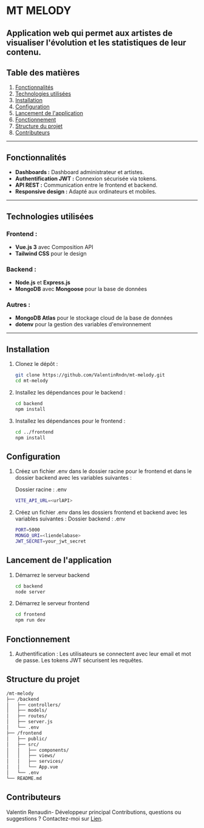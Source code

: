 # **MT MELODY**

Application web qui permet aux artistes de visualiser l'évolution et les statistiques de leur contenu.
---

## **Table des matières**

1. [Fonctionnalités](#fonctionnalités)  
2. [Technologies utilisées](#technologies-utilisées)  
3. [Installation](#installation)  
4. [Configuration](#configuration)  
5. [Lancement de l'application](#lancement-de-lapplication)  
6. [Fonctionnement](#fonctionnement)  
7. [Structure du projet](#structure-du-projet)  
8. [Contributeurs](#contributeurs)  

---

## **Fonctionnalités**

- **Dashboards :** Dashboard administrateur et artistes.  
- **Authentification JWT :** Connexion sécurisée via tokens.  
- **API REST :** Communication entre le frontend et backend.  
- **Responsive design :** Adapté aux ordinateurs et mobiles.  

---

## **Technologies utilisées**

### **Frontend :**

- **Vue.js 3** avec Composition API   
- **Tailwind CSS** pour le design  

### **Backend :**

- **Node.js** et **Express.js**  
- **MongoDB** avec **Mongoose** pour la base de données  

### **Autres :**

- **MongoDB Atlas** pour le stockage cloud de la base de données  
- **dotenv** pour la gestion des variables d'environnement  

---

## **Installation**

1. Clonez le dépôt :
   ```bash
   git clone https://github.com/ValentinRndn/mt-melody.git
   cd mt-melody
   ```
2. Installez les dépendances pour le backend :
   ```bash
   cd backend
   npm install
   ```
2. Installez les dépendances pour le frontend : 
   ```bash
   cd ../frontend
   npm install
   ```

## **Configuration**

1. Créez un fichier .env dans le dossier racine pour le frontend et dans le dossier backend avec les variables suivantes :

   Dossier racine : .env
   ```bash
   VITE_API_URL=<urlAPI>
   ```

1. Créez un fichier .env dans les dossiers frontend et backend avec les variables suivantes :
   Dossier backend : .env
   ```bash
   PORT=5000
   MONGO_URI=<liendelabase>
   JWT_SECRET=your_jwt_secret
   ```

## **Lancement de l'application**

1. Démarrez le serveur backend 
   ```bash
   cd backend
   node server
   ```

2. Démarrez le serveur frontend 
   ```bash
   cd frontend
   npm run dev
   ```

## **Fonctionnement**

1. Authentification :
   Les utilisateurs se connectent avec leur email et mot de passe.
   Les tokens JWT sécurisent les requêtes.


## **Structure du projet**
   ```bash
/mt-melody
├── /backend
│   ├── controllers/
│   ├── models/
│   ├── routes/
│   ├── server.js
│   └── .env
├── /frontend
│   ├── public/
│   ├── src/
│   │   ├── components/
│   │   ├── views/
│   │   ├── services/
│   │   └── App.vue
│   └── .env
└── README.md
```

## **Contributeurs**
Valentin Renaudin- Développeur principal
Contributions, questions ou suggestions ? Contactez-moi sur [Lien](https://valentin-renaudin.com/ "Mon site").
